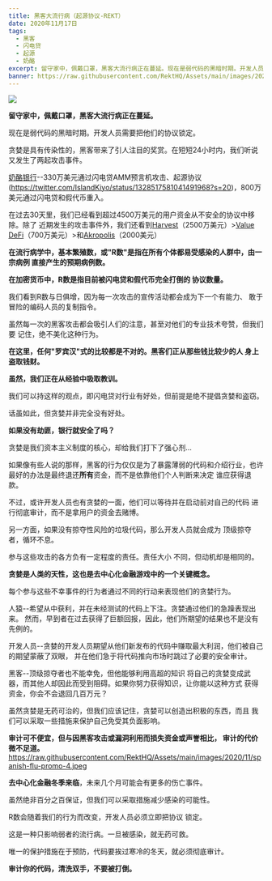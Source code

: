 ```yaml
---
title: 黑客大流行病（起源协议-REKT）
date: 2020年11月17日
tags:
  - 黑客
  - 闪电贷
  - 起源
  - 奶酪
excerpt: 留守家中，佩戴口罩，黑客大流行病正在蔓延。现在是弱代码的黑暗时期。开发人员需要把他们的协议锁定。贪婪是具有传染性的，黑客带来了引人注目的奖赏。在短短24小时内，我们听说又发生了两起攻击事件。
banner: https://raw.githubusercontent.com/RektHQ/Assets/main/images/2020/11/Unti111tled.png
---
```


![](https://raw.githubusercontent.com/RektHQ/Assets/main/images/2020/11/Unti111tled.png)

**留守家中，佩戴口罩，黑客大流行病正在蔓延。**

现在是弱代码的黑暗时期。开发人员需要把他们的协议锁定。

贪婪是具有传染性的，黑客带来了引人注目的奖赏。在短短24小时内，我们听说又发生了两起攻击事件。

[奶酪银行](https://twitter.com/CheeseBank2020/status/1328343819201380353?s=20)--330万美元通过闪电贷AMM预言机攻击、起源协议(https://twitter.com/IslandKiyo/status/1328517581041491968?s=20)，800万美元通过闪电贷和假代币重入。

在过去30天里，我们已经看到超过4500万美元的用户资金从不安全的协议中移除。除了
近期发生的攻击事件外，我们还看到[Harvest](https://twitter.com/IslandKiyo/status/1328517581041491968?s=20)（2500万美元）>[Value DeFi](https://www.rekt.news/value-defi-rekt/)（700万美元）>和[Akropolis](https://www.rekt.news/akropolis-rekt/)（2000美元）

**在流行病学中，基本繁殖数，或"R数"是指在所有个体都易受感染的人群中，由一宗病例
直接产生的预期病例数。**

**在加密货币中，R数是指目前被闪电贷和假代币完全打倒的
协议数量。**

我们看到R数与日俱增，因为每一次攻击的宣传活动都会成为下一个有能力、
敢于冒险的编码人员的复制指令。

虽然每一次的黑客攻击都会吸引人们的注意，甚至对他们的专业技术夸赞，但我们要
记住，绝不美化这种行为。

**在这里，任何"罗宾汉"式的比较都是不对的。黑客们正从那些钱比较少的人
身上盗取钱财。**

**虽然，我们正在从经验中吸取教训。**

我们可以持这样的观点，即闪电贷对行业有好处，但前提是绝不提倡贪婪和盗窃。

话虽如此，但贪婪并非完全没有好处。

**如果没有劫匪，银行就安全了吗？**

贪婪是我们资本主义制度的核心，却给我们打下了强心剂...

如果像有些人说的那样，黑客的行为仅仅是为了暴露薄弱的代码和介绍行业，也许
最好的办法是最终退还**所有**资金，而不是依靠他们个人判断来决定
谁应获得退款。

不过，或许开发人员也有贪婪的一面，他们可以等待并在启动前对自己的代码
进行彻底审计，而不是拿用户的资金去赌博。

另一方面，如果没有掠夺性风险的垃圾代码，那么开发人员就会成为
顶级掠夺者，循环不息。

参与这些攻击的各方负有一定程度的责任。责任大小
不同，但动机却是相同的。

**贪婪是人类的天性，这也是去中心化金融游戏中的一个关键概念。**

每个参与这些不幸事件的行为者通过不同的行动来表现他们的贪婪行为。

人猿--希望从中获利，并在未经测试的代码上下注。贪婪通过他们的急躁表现出来。
然而，早到者在过去获得了巨额回报，因此，他们所期望的结果也不是没有
先例的。

开发人员--贪婪的开发人员期望从他们新发布的代码中赚取最大利润，他们被自己的期望蒙蔽了双眼，
并在他们急于将代码推向市场时跳过了必要的安全审计。

黑客--顶级掠夺者也不能幸免，但他能够利用高超的知识
将自己的贪婪变成武器，而其他人却因此而受到阻碍。如果你努力获得知识，让你能以这种方式
获得资金，你会不会退回几百万元？

虽然贪婪是无药可治的，但我们应该记住，贪婪可以创造出积极的东西，而且
我们可以采取一些措施来保护自己免受其负面影响。

**审计可不便宜，但与因黑客攻击或漏洞利用而损失资金或声誉相比，
审计的代价微不足道。**
https://raw.githubusercontent.com/RektHQ/Assets/main/images/2020/11/spanish-flu-promo-4.jpeg

**去中心化金融冬季来临**，未来几个月可能会有更多的伤亡事件。

虽然绝非百分之百保证，但我们可以采取措施减少感染的可能性。

R数会随着我们的行为而改变，开发人员必须立即把协议
锁定。

这是一种只影响弱者的流行病。一旦被感染，就无药可救。

唯一的保护措施在于预防，代码要挨过寒冷的冬天，就必须彻底审计。

**审计你的代码，清洗双手，不要被打倒。**



